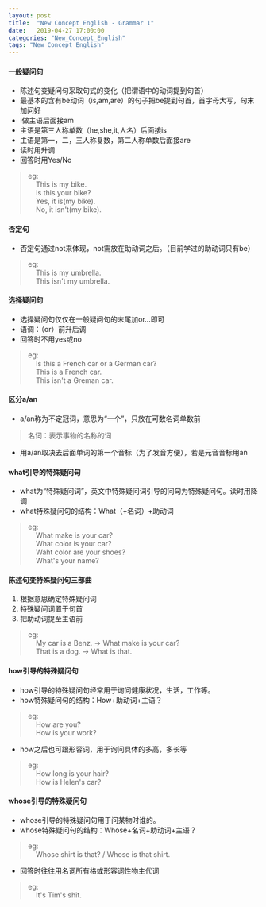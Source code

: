 ```yaml
---
layout: post
title:  "New Concept English - Grammar 1"
date:   2019-04-27 17:00:00
categories: "New_Concept_English"
tags: "New Concept English"
---
```

#### 一般疑问句
* 陈述句变疑问句采取句式的变化（把谓语中的动词提到句首）
* 最基本的含有be动词（is,am,are）的句子把be提到句首，首字母大写，句末加问好
* I做主语后面接am
* 主语是第三人称单数（he,she,it,人名）后面接is
* 主语是第一，二，三人称复数，第二人称单数后面接are
* 读时用升调
* 回答时用Yes/No
> eg:  
  &nbsp;&nbsp;&nbsp;&nbsp;This is my bike.  
  &nbsp;&nbsp;&nbsp;&nbsp;Is this your bike?  
  &nbsp;&nbsp;&nbsp;&nbsp;Yes, it is(my bike).  
  &nbsp;&nbsp;&nbsp;&nbsp;No, it isn't(my bike).  

#### 否定句
* 否定句通过not来体现，not需放在助动词之后。（目前学过的助动词只有be）
> eg:  
  &nbsp;&nbsp;&nbsp;&nbsp;This is my umbrella.  
  &nbsp;&nbsp;&nbsp;&nbsp;This isn't my umbrella.


#### 选择疑问句
* 选择疑问句仅仅在一般疑问句的末尾加or...即可
* 语调：（or）前升后调
* 回答时不用yes或no
> eg:  
  &nbsp;&nbsp;&nbsp;&nbsp;Is this a French car or a German car?  
  &nbsp;&nbsp;&nbsp;&nbsp;This is a French car.  
  &nbsp;&nbsp;&nbsp;&nbsp;This isn't a Greman car.

#### 区分a/an
* a/an称为不定冠词，意思为“一个”，只放在可数名词单数前
> 名词：表示事物的名称的词
* 用a/an取决去后面单词的第一个音标（为了发音方便），若是元音音标用an

#### what引导的特殊疑问句
* what为“特殊疑问词”，英文中特殊疑问词引导的问句为特殊疑问句。读时用降调
* what特殊疑问句的结构：What（+名词）+助动词
> eg:  
  &nbsp;&nbsp;&nbsp;&nbsp;What make is your car?  
  &nbsp;&nbsp;&nbsp;&nbsp;What color is your car?  
  &nbsp;&nbsp;&nbsp;&nbsp;Waht color are your shoes?  
  &nbsp;&nbsp;&nbsp;&nbsp;What's your name?

#### 陈述句变特殊疑问句三部曲
1. 根据意思确定特殊疑问词
2. 特殊疑问词置于句首
3. 把助动词提至主语前
> eg:  
  &nbsp;&nbsp;&nbsp;&nbsp;My car is a Benz. -> What make is your car?  
  &nbsp;&nbsp;&nbsp;&nbsp;That is a dog. -> What is that.

#### how引导的特殊疑问句
* how引导的特殊疑问句经常用于询问健康状况，生活，工作等。
* how特殊疑问句的结构：How+助动词+主语？
> eg:  
  &nbsp;&nbsp;&nbsp;&nbsp;How are you?  
  &nbsp;&nbsp;&nbsp;&nbsp;How is your work?
* how之后也可跟形容词，用于询问具体的多高，多长等
> eg:  
  &nbsp;&nbsp;&nbsp;&nbsp;How long is your hair?  
  &nbsp;&nbsp;&nbsp;&nbsp;How is Helen's car?

#### whose引导的特殊疑问句
* whose引导的特殊疑问句用于问某物时谁的。
* whose特殊疑问句的结构：Whose+名词+助动词+主语？
> eg:  
  &nbsp;&nbsp;&nbsp;&nbsp;Whose shirt is that? / Whose is that shirt.
* 回答时往往用名词所有格或形容词性物主代词
> eg:  
  &nbsp;&nbsp;&nbsp;&nbsp;It's Tim's shit.
